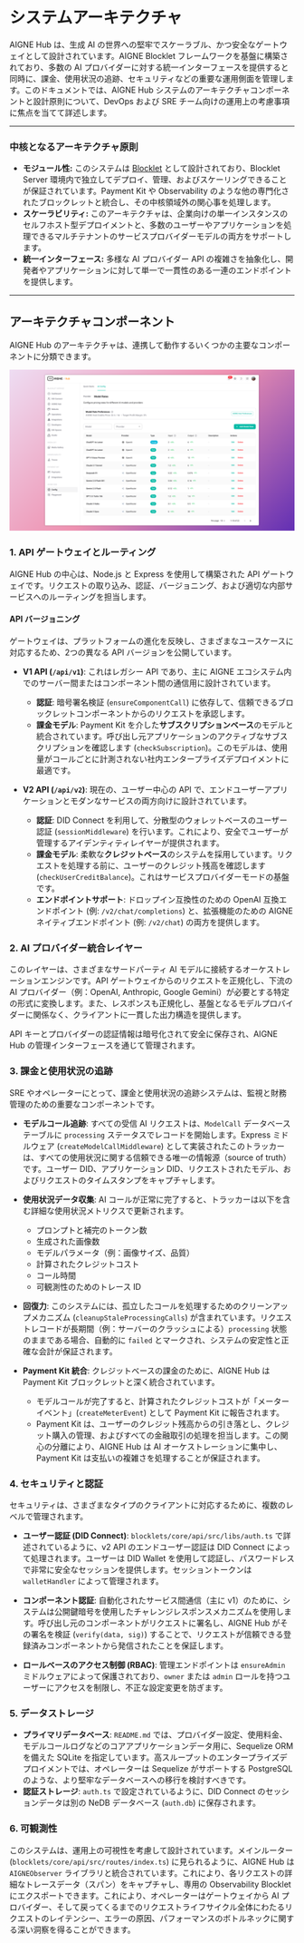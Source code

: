 # システムアーキテクチャ

AIGNE Hub は、生成 AI の世界への堅牢でスケーラブル、かつ安全なゲートウェイとして設計されています。AIGNE Blocklet フレームワークを基盤に構築されており、多数の AI プロバイダーに対する統一インターフェースを提供すると同時に、課金、使用状況の追跡、セキュリティなどの重要な運用側面を管理します。このドキュメントでは、AIGNE Hub システムのアーキテクチャコンポーネントと設計原則について、DevOps および SRE チーム向けの運用上の考慮事項に焦点を当てて詳述します。

---

### 中核となるアーキテクチャ原則

- **モジュール性:** このシステムは [Blocklet](https://blocklet.io) として設計されており、Blocklet Server 環境内で独立してデプロイ、管理、およびスケーリングできることが保証されています。Payment Kit や Observability のような他の専門化されたブロックレットと統合し、その中核領域外の関心事を処理します。
- **スケーラビリティ:** このアーキテクチャは、企業向けの単一インスタンスのセルフホスト型デプロイメントと、多数のユーザーやアプリケーションを処理できるマルチテナントのサービスプロバイダーモデルの両方をサポートします。
- **統一インターフェース:** 多様な AI プロバイダー API の複雑さを抽象化し、開発者やアプリケーションに対して単一で一貫性のある一連のエンドポイントを提供します。

---

## アーキテクチャコンポーネント

AIGNE Hub のアーキテクチャは、連携して動作するいくつかの主要なコンポーネントに分類できます。

![AIGNE Hub System Architecture Diagram](../../../blocklets/core/screenshots/8014a0b1d561114d9948214c4929d5df.png)

### 1. API ゲートウェイとルーティング

AIGNE Hub の中心は、Node.js と Express を使用して構築された API ゲートウェイです。リクエストの取り込み、認証、バージョニング、および適切な内部サービスへのルーティングを担当します。

#### API バージョニング

ゲートウェイは、プラットフォームの進化を反映し、さまざまなユースケースに対応するため、2つの異なる API バージョンを公開しています。

-   **V1 API (`/api/v1`)**: これはレガシー API であり、主に AIGNE エコシステム内でのサーバー間またはコンポーネント間の通信用に設計されています。
    -   **認証**: 暗号署名検証 (`ensureComponentCall`) に依存して、信頼できるブロックレットコンポーネントからのリクエストを承認します。
    -   **課金モデル**: Payment Kit を介した**サブスクリプションベース**のモデルと統合されています。呼び出し元アプリケーションのアクティブなサブスクリプションを確認します (`checkSubscription`)。このモデルは、使用量がコールごとに計測されない社内エンタープライズデプロイメントに最適です。

-   **V2 API (`/api/v2`)**: 現在の、ユーザー中心の API で、エンドユーザーアプリケーションとモダンなサービスの両方向けに設計されています。
    -   **認証**: DID Connect を利用して、分散型のウォレットベースのユーザー認証 (`sessionMiddleware`) を行います。これにより、安全でユーザーが管理するアイデンティティレイヤーが提供されます。
    -   **課金モデル**: 柔軟な**クレジットベース**のシステムを採用しています。リクエストを処理する前に、ユーザーのクレジット残高を確認します (`checkUserCreditBalance`)。これはサービスプロバイダーモードの基盤です。
    -   **エンドポイントサポート**: ドロップイン互換性のための OpenAI 互換エンドポイント (例: `/v2/chat/completions`) と、拡張機能のための AIGNE ネイティブエンドポイント (例: `/v2/chat`) の両方を提供します。

### 2. AI プロバイダー統合レイヤー

このレイヤーは、さまざまなサードパーティ AI モデルに接続するオーケストレーションエンジンです。API ゲートウェイからのリクエストを正規化し、下流の AI プロバイダー（例：OpenAI, Anthropic, Google Gemini）が必要とする特定の形式に変換します。また、レスポンスも正規化し、基盤となるモデルプロバイダーに関係なく、クライアントに一貫した出力構造を提供します。

API キーとプロバイダーの認証情報は暗号化されて安全に保存され、AIGNE Hub の管理インターフェースを通じて管理されます。

### 3. 課金と使用状況の追跡

SRE やオペレーターにとって、課金と使用状況の追跡システムは、監視と財務管理のための重要なコンポーネントです。

-   **モデルコール追跡**: すべての受信 AI リクエストは、`ModelCall` データベーステーブルに `processing` ステータスでレコードを開始します。Express ミドルウェア (`createModelCallMiddleware`) として実装されたこのトラッカーは、すべての使用状況に関する信頼できる唯一の情報源（source of truth）です。ユーザー DID、アプリケーション DID、リクエストされたモデル、およびリクエストのタイムスタンプをキャプチャします。

-   **使用状況データ収集**: AI コールが正常に完了すると、トラッカーは以下を含む詳細な使用状況メトリクスで更新されます。
    -   プロンプトと補完のトークン数
    -   生成された画像数
    -   モデルパラメータ（例：画像サイズ、品質）
    -   計算されたクレジットコスト
    -   コール時間
    -   可観測性のためのトレース ID

-   **回復力**: このシステムには、孤立したコールを処理するためのクリーンアップメカニズム (`cleanupStaleProcessingCalls`) が含まれています。リクエストレコードが長期間（例：サーバーのクラッシュによる）`processing` 状態のままである場合、自動的に `failed` とマークされ、システムの安定性と正確な会計が保証されます。

-   **Payment Kit 統合**: クレジットベースの課金のために、AIGNE Hub は Payment Kit ブロックレットと深く統合されています。
    -   モデルコールが完了すると、計算されたクレジットコストが「メーターイベント」(`createMeterEvent`) として Payment Kit に報告されます。
    -   Payment Kit は、ユーザーのクレジット残高からの引き落とし、クレジット購入の管理、およびすべての金融取引の処理を担当します。この関心の分離により、AIGNE Hub は AI オーケストレーションに集中し、Payment Kit は支払いの複雑さを処理することが保証されます。

### 4. セキュリティと認証

セキュリティは、さまざまなタイプのクライアントに対応するために、複数のレベルで管理されます。

-   **ユーザー認証 (DID Connect)**: `blocklets/core/api/src/libs/auth.ts` で詳述されているように、v2 API のエンドユーザー認証は DID Connect によって処理されます。ユーザーは DID Wallet を使用して認証し、パスワードレスで非常に安全なセッションを提供します。セッショントークンは `walletHandler` によって管理されます。

-   **コンポーネント認証**: 自動化されたサービス間通信（主に v1）のために、システムは公開鍵暗号を使用したチャレンジレスポンスメカニズムを使用します。呼び出し元のコンポーネントがリクエストに署名し、AIGNE Hub がその署名を検証 (`verify(data, sig)`) することで、リクエストが信頼できる登録済みコンポーネントから発信されたことを保証します。

-   **ロールベースのアクセス制御 (RBAC)**: 管理エンドポイントは `ensureAdmin` ミドルウェアによって保護されており、`owner` または `admin` ロールを持つユーザーにアクセスを制限し、不正な設定変更を防ぎます。

### 5. データストレージ

-   **プライマリデータベース**: `README.md` では、プロバイダー設定、使用料金、モデルコールログなどのコアアプリケーションデータ用に、Sequelize ORM を備えた SQLite を指定しています。高スループットのエンタープライズデプロイメントでは、オペレーターは Sequelize がサポートする PostgreSQL のような、より堅牢なデータベースへの移行を検討すべきです。
-   **認証ストレージ**: `auth.ts` で設定されているように、DID Connect のセッションデータは別の NeDB データベース (`auth.db`) に保存されます。

### 6. 可観測性

このシステムは、運用上の可視性を考慮して設計されています。メインルーター (`blocklets/core/api/src/routes/index.ts`) に見られるように、AIGNE Hub は `AIGNEObserver` ライブラリと統合されています。これにより、各リクエストの詳細なトレースデータ（スパン）をキャプチャし、専用の Observability Blocklet にエクスポートできます。これにより、オペレーターはゲートウェイから AI プロバイダー、そして戻ってくるまでのリクエストライフサイクル全体にわたるリクエストのレイテンシー、エラーの原因、パフォーマンスのボトルネックに関する深い洞察を得ることができます。